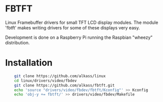 # FBTFT
Linux Framebuffer drivers for small TFT LCD display modules.
The module 'fbtft' makes writing drivers for some of these displays very easy.

Development is done on a Raspberry Pi running the Raspbian "wheezy" distribution.

# Installation

```bash
    git clone https://github.com/alkass/linux
    cd linux/drivers/video/fbdev
    git clone https://github.com/alkass/fbtft.git
    echo 'source "drivers/video/fbdev/fbtft/Kconfig"' >> Kconfig
    echo 'obj-y += fbtft/' >> drivers/video/fbdev/Makefile
```
